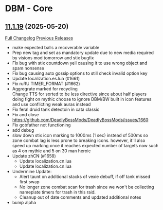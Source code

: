 # DBM - Core

## [11.1.19](https://github.com/DeadlyBossMods/DeadlyBossMods/tree/11.1.19) (2025-05-20)
[Full Changelog](https://github.com/DeadlyBossMods/DeadlyBossMods/compare/11.1.18...11.1.19) [Previous Releases](https://github.com/DeadlyBossMods/DeadlyBossMods/releases)

- make expected balls a recoverable variable  
- Prep new tag and set as mandatory update due to new media required by visions mod tomorrow and stix bugfix  
- Fix bug with stix countdown yell causing it to use wrong object and spam nonsense  
- Fix bug causing auto gossip options to still check invalid option key  
- Update localization.es.lua (#1661)  
- Fix ruRU TIMER\_FORMAT (#1662)  
- Aggregrate marked for recycling  
    Change TTS for sorted to be less directive since about half players doing fight on mythic choose to ignore DBM/BW built in icon features and use conflicting weak auras instead  
- Fix feral druid tank detectoin in cata classic  
- Fix and close https://github.com/DeadlyBossMods/DeadlyBossMods/issues/1660  
- Fix gobfather not functioning  
- add debug  
- slow down stix icon marking to 1000ms (1 sec) instead of 500ms so zone combat lag is less prone to breaking icons. however, it'll also speed up marking once it reaches expected number of targets now such as 4 on mythic and 5 on 30 man heroic  
- Update zhCN (#1659)  
    * Update localization.cn.lua  
    * Update localization.cn.lua  
- Undermine Update:  
     - Alert taunt on additional stacks of vexie debuff, if off tank missed first swap  
     - No longer zone combat scan for trash since we won't be collecting nameplate timers for trash in this raid.  
     - Cleanup out of date comments and updated additional notes  
- bump alpha  
